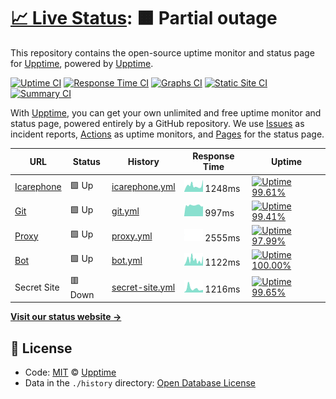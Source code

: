 # [📈 Live Status](https://status.icarephone.com): <!--live status--> **🟧 Partial outage**

This repository contains the open-source uptime monitor and status page for [Upptime](https://upptime.js.org), powered by [Upptime](https://github.com/upptime/upptime).

[![Uptime CI](https://github.com/koj-co/upptime/workflows/Uptime%20CI/badge.svg)](https://github.com/koj-co/upptime/actions?query=workflow%3A%22Uptime+CI%22)
[![Response Time CI](https://github.com/koj-co/upptime/workflows/Response%20Time%20CI/badge.svg)](https://github.com/koj-co/upptime/actions?query=workflow%3A%22Response+Time+CI%22)
[![Graphs CI](https://github.com/koj-co/upptime/workflows/Graphs%20CI/badge.svg)](https://github.com/koj-co/upptime/actions?query=workflow%3A%22Graphs+CI%22)
[![Static Site CI](https://github.com/koj-co/upptime/workflows/Static%20Site%20CI/badge.svg)](https://github.com/koj-co/upptime/actions?query=workflow%3A%22Static+Site+CI%22)
[![Summary CI](https://github.com/koj-co/upptime/workflows/Summary%20CI/badge.svg)](https://github.com/koj-co/upptime/actions?query=workflow%3A%22Summary+CI%22)

With [Upptime](https://upptime.js.org), you can get your own unlimited and free uptime monitor and status page, powered entirely by a GitHub repository. We use [Issues](https://github.com/upptime/upptime/issues) as incident reports, [Actions](https://github.com/upptime/upptime/actions) as uptime monitors, and [Pages](https://status.icarephone.com) for the status page.

<!--start: status pages-->
<!-- This summary is generated by Upptime (https://github.com/upptime/upptime) -->
<!-- Do not edit this manually, your changes will be overwritten -->

| URL                                      | Status  | History                                                                                         | Response Time                                                                     | Uptime                                                                                                                                                                                                               |
| ---------------------------------------- | ------- | ----------------------------------------------------------------------------------------------- | --------------------------------------------------------------------------------- | -------------------------------------------------------------------------------------------------------------------------------------------------------------------------------------------------------------------- |
| [Icarephone](https://www.icarephone.com) | 🟩 Up   | [icarephone.yml](https://github.com/icarephone/upptime/commits/master/history/icarephone.yml)   | <img alt="Response time graph" src="./graphs/icarephone.png" height="20"> 1248ms  | [![Uptime 99.61%](https://img.shields.io/endpoint?url=https%3A%2F%2Fraw.githubusercontent.com%2Ficarephone%2Fupptime%2Fmaster%2Fapi%2Ficarephone%2Fuptime.json)](https://status.icarephone.com/history/icarephone)   |
| [Git](https://git.icarephone.com)        | 🟩 Up   | [git.yml](https://github.com/icarephone/upptime/commits/master/history/git.yml)                 | <img alt="Response time graph" src="./graphs/git.png" height="20"> 997ms          | [![Uptime 99.41%](https://img.shields.io/endpoint?url=https%3A%2F%2Fraw.githubusercontent.com%2Ficarephone%2Fupptime%2Fmaster%2Fapi%2Fgit%2Fuptime.json)](https://status.icarephone.com/history/git)                 |
| [Proxy](https://proxy.icarephone.com)    | 🟩 Up   | [proxy.yml](https://github.com/icarephone/upptime/commits/master/history/proxy.yml)             | <img alt="Response time graph" src="./graphs/proxy.png" height="20"> 2555ms       | [![Uptime 97.99%](https://img.shields.io/endpoint?url=https%3A%2F%2Fraw.githubusercontent.com%2Ficarephone%2Fupptime%2Fmaster%2Fapi%2Fproxy%2Fuptime.json)](https://status.icarephone.com/history/proxy)             |
| [Bot](https://bot.icarephone.com)        | 🟩 Up   | [bot.yml](https://github.com/icarephone/upptime/commits/master/history/bot.yml)                 | <img alt="Response time graph" src="./graphs/bot.png" height="20"> 1122ms         | [![Uptime 100.00%](https://img.shields.io/endpoint?url=https%3A%2F%2Fraw.githubusercontent.com%2Ficarephone%2Fupptime%2Fmaster%2Fapi%2Fbot%2Fuptime.json)](https://status.icarephone.com/history/bot)                |
| Secret Site                              | 🟥 Down | [secret-site.yml](https://github.com/icarephone/upptime/commits/master/history/secret-site.yml) | <img alt="Response time graph" src="./graphs/secret-site.png" height="20"> 1216ms | [![Uptime 99.65%](https://img.shields.io/endpoint?url=https%3A%2F%2Fraw.githubusercontent.com%2Ficarephone%2Fupptime%2Fmaster%2Fapi%2Fsecret-site%2Fuptime.json)](https://status.icarephone.com/history/secret-site) |

<!--end: status pages-->

[**Visit our status website →**](https://status.icarephone.com)

## 📄 License

- Code: [MIT](./LICENSE) © [Upptime](https://upptime.js.org)
- Data in the `./history` directory: [Open Database License](https://opendatacommons.org/licenses/odbl/1-0/)
